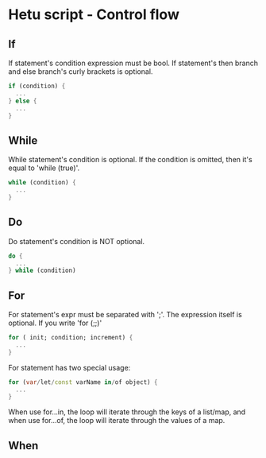 # Hetu script - Control flow

## If

If statement's condition expression must be bool.
If statement's then branch and else branch's curly brackets is optional.

```dart
if (condition) {
  ...
} else {
  ...
}
```

## While

While statement's condition is optional. If the condition is omitted, then it's equal to 'while (true)'.

```dart
while (condition) {
  ...
}
```

## Do

Do statement's condition is NOT optional.

```dart
do {
  ...
} while (condition)
```

## For

For statement's expr must be separated with ';'. The expression itself is optional. If you write 'for (;;)'

```dart
for ( init; condition; increment) {
  ...
}
```

For statement has two special usage:

```dart
for (var/let/const varName in/of object) {
  ...
}
```

When use for...in, the loop will iterate through the keys of a list/map, and when use for...of, the loop will iterate through the values of a map.

## When
